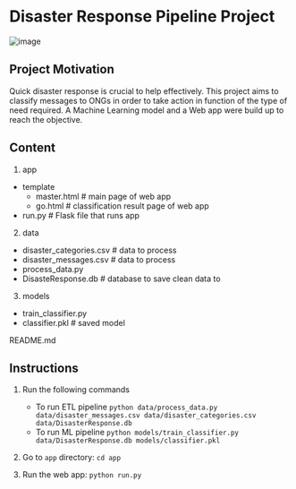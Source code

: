 # Disaster Response Pipeline Project

![image](https://user-images.githubusercontent.com/73708363/203849695-33eb75f7-8e16-4129-bef6-6a67098c23d2.png)


## Project Motivation
Quick disaster response is crucial to help effectively. This project aims to classify messages to ONGs in order to take action in function of the type of need required.
A Machine Learning model and a Web app were build up to reach the objective.

## Content

1. app
- template
    - master.html # main page of web app
    - go.html # classification result page of web app
- run.py # Flask file that runs app

2. data
- disaster_categories.csv # data to process
- disaster_messages.csv # data to process
- process_data.py
- DisasteResponse.db # database to save clean data to

3. models
- train_classifier.py
- classifier.pkl # saved model

README.md

## Instructions
1. Run the following commands

    - To run ETL pipeline
        `python data/process_data.py data/disaster_messages.csv data/disaster_categories.csv data/DisasterResponse.db`
    - To run ML pipeline
        `python models/train_classifier.py data/DisasterResponse.db models/classifier.pkl`

2. Go to `app` directory: `cd app`

3. Run the web app: `python run.py`

